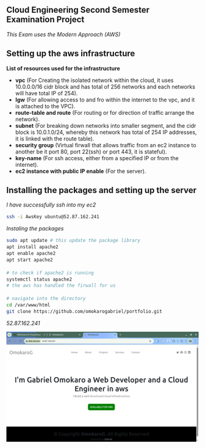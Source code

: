 ## **Cloud Engineering Second Semester Examination Project**

_This Exam uses the Modern Approach (AWS)_

## **Setting up the aws infrastructure**

**List of resources used for the infrastructure**

- **vpc** (For Creating the isolated network within the cloud, it uses 10.0.0.0/16 cidr block and has total of 256 networks and each networks will have total IP of 254).
- **Igw** (For allowing access to and fro within the internet to the vpc, and it is attached to the VPC).
- **route-table and route** (For routing or for direction of traffic arrange the network).
- **subnet** (For breaking down networks into smaller segment, and the cidr block is 10.0.1.0/24, whereby this network has total of 254 IP addresses, it is linked with the route table).
- **security group** (Virtual firwall that allows traffic from an ec2 instance to another be it port 80, port 22(ssh) or port 443, it is stateful).
- **key-name** (For ssh access, either from a specified IP or from the internet).
- **ec2 instance with public IP enable** (For the server).

## **Installing the packages and setting up the server**

_I have successfully ssh into my ec2_

```bash
ssh -i AwsKey ubuntu@52.87.162.241
```

_Instaling the packages_

```bash
sudo apt update # this update the package library
apt install apache2
apt enable apache2
apt start apache2

# to check if apache2 is running
systemctl status apache2
# the aws has handled the firwall for us

# navigate into the directory
cd /var/www/html
git clone https://github.com/omokarogabriel/portfolio.git

```

<!-- paste the ip address in the browser -->

_52.87.162.241_

<!-- image of my web page -->

<!-- ```html
<img src="./exam.png" alt="Diagram" width="400" />
``` -->
![MyImage](./exam.png)
